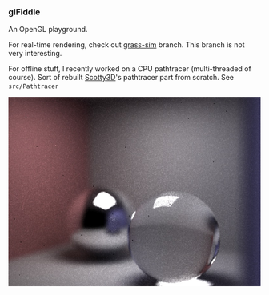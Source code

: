### glFiddle

An OpenGL playground.

For real-time rendering, check out [grass-sim](https://github.com/miyehn/glFiddle/tree/grass-sim) branch. This branch is not very interesting.

For offline stuff, I recently worked on a CPU pathtracer (multi-threaded of course). Sort of rebuilt [Scotty3D](https://github.com/cmu462/Scotty3D)'s pathtracer part from scratch. See `src/Pathtracer`

![dof](img/dof.jpeg)
